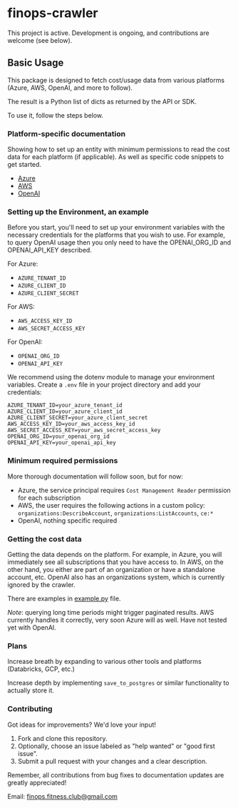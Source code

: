 # finops-crawler

This project is active. Development is ongoing, and contributions are welcome (see below).

## Basic Usage

This package is designed to fetch cost/usage data from various platforms (Azure, AWS, OpenAI, and more to follow).

The result is a Python list of dicts as returned by the API or SDK.

To use it, follow the steps below.

### Platform-specific documentation

Showing how to set up an entity with minimum permissions to read the cost data for each platform (if applicable). As well as specific code snippets to get started.

- [Azure](./src/finops_crawler/azure)
- [AWS](./src/finops_crawler/aws)
- [OpenAI](./src/finops_crawler/openai)


### Setting up the Environment, an example

Before you start, you'll need to set up your environment variables with the necessary credentials for the platforms that you wish to use. For example, to query OpenAI usage then you only need to have the OPENAI_ORG_ID and OPENAI_API_KEY described.

For Azure:

- `AZURE_TENANT_ID`
- `AZURE_CLIENT_ID`
- `AZURE_CLIENT_SECRET`

For AWS:

- `AWS_ACCESS_KEY_ID`
- `AWS_SECRET_ACCESS_KEY`

For OpenAI:

- `OPENAI_ORG_ID`
- `OPENAI_API_KEY`

We recommend using the dotenv module to manage your environment variables. Create a `.env` file in your project directory and add your credentials:

```env
AZURE_TENANT_ID=your_azure_tenant_id
AZURE_CLIENT_ID=your_azure_client_id
AZURE_CLIENT_SECRET=your_azure_client_secret
AWS_ACCESS_KEY_ID=your_aws_access_key_id
AWS_SECRET_ACCESS_KEY=your_aws_secret_access_key
OPENAI_ORG_ID=your_openai_org_id
OPENAI_API_KEY=your_openai_api_key
```

### Minimum required permissions

More thorough documentation will follow soon, but for now:

- Azure, the service principal requires `Cost Management Reader` permission for each subscription
- AWS, the user requires the following actions in a custom policy: `organizations:DescribeAccount`, `organizations:ListAccounts`, `ce:*`
- OpenAI, nothing specific required

### Getting the cost data

Getting the data depends on the platform. For example, in Azure, you will immediately see all subscriptions that you have access to. In AWS, on the other hand, you either are part of an organization or have a standalone account, etc. OpenAI also has an organizations system, which is currently ignored by the crawler.

There are examples in [example.py](example.py) file.

*Note*: querying long time periods might trigger paginated results. AWS currently handles it correctly, very soon Azure will as well. Have not tested yet with OpenAI.

### Plans

Increase breath by expanding to various other tools and platforms (Databricks, GCP, etc.)

Increase depth by implementing `save_to_postgres` or similar functionality to actually store it.

### Contributing

Got ideas for improvements? We'd love your input!

1. Fork and clone this repository.
2. Optionally, choose an issue labeled as "help wanted" or "good first issue".
3. Submit a pull request with your changes and a clear description.

Remember, all contributions from bug fixes to documentation updates are greatly appreciated!

Email: finops.fitness.club@gmail.com
